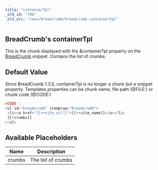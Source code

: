 ```yaml
---
title: "containerTpl"
_old_id: "796"
_old_uri: "revo/breadcrumb/breadcrumb.containertpl"
---
```


## BreadCrumb's containerTpl

 This is the chunk displayed with the &containerTpl property on the [BreadCrumb](extras/breadcrumb "BreadCrumb") snippet. Contains the list of crumbs.

## Default Value

 Since BreadCrumb 1.3.0, containerTpl is no longer a chunk but a snippet property.
 Templates properties can be chunk name, file path (@FILE:) or chunk code (@CODE:)

 ``` php
@CODE :
<ul id="breadcrumb" itemprop="breadcrumb">
  <li><a href="[[++site_url]]">[[++site_name]]</a></li>
  [[+crumbs]]
</ul>
```

## Available Placeholders

 | Name   | Description        |
 | ------ | ------------------ |
 | crumbs | The list of crumbs |
